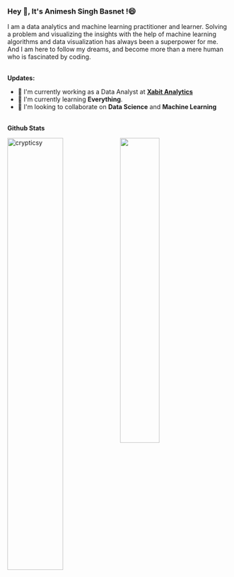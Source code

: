 ### Hey 👋, It's __Animesh Singh Basnet__ !:smile:

I am a data analytics and machine learning practitioner and learner. Solving a problem and visualizing the insights with the help of machine learning algorithms and data visualization has always been a superpower for me. And I am here to follow my dreams, and become more than a mere human who is fascinated by coding.
<br/> <br/> 

**Updates:**
- 🔭 I'm currently working as a Data Analyst at [**Xabit Analytics**](https://xabitanalytics.com/)
- 🌱 I'm currently learning **Everything**. 
- 👯 I'm looking to collaborate on **Data Science** and **Machine Learning**
<br/> <br/> 

**Github Stats**

<img  align="left" width="50%" src="https://github-readme-stats.vercel.app/api?username=crypticsy&&count_private=true&show_icons=true&bg_color=0D1117,0D1117,0D1117&title_color=fff&text_color=929292&icon_color=F1E05A" alt="crypticsy" />

<img width="42%" src="https://github-readme-stats.vercel.app/api/top-langs/?username=crypticsy&layout=compact&bg_color=0D1117,0D1117,0D1117&title_color=fff&text_color=929292" />




<!--
**crypticsy/crypticsy** is a ✨ _special_ ✨ repository because its `README.md` (this file) appears on your GitHub profile.

Here are some ideas to get you started:

- 🔭 I’m currently working on ...
- 🌱 I’m currently learning ...
- 👯 I’m looking to collaborate on ...
- 🤔 I’m looking for help with ...
- 💬 Ask me about ...
- 📫 How to reach me: ...
- 😄 Pronouns: ...
- ⚡ Fun fact: ...
-->
